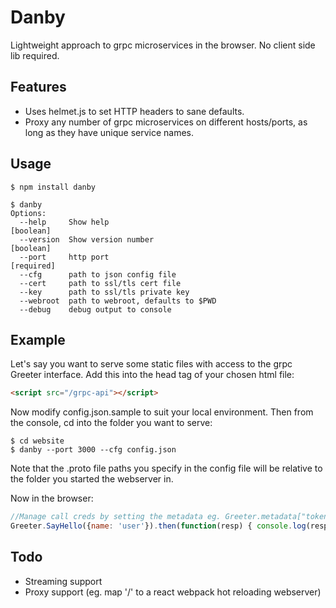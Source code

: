 Danby
===================

Lightweight approach to grpc microservices in the browser. No client side lib required.

Features
--------
* Uses helmet.js to set HTTP headers to sane defaults.
* Proxy any number of grpc microservices on different hosts/ports, as long as they have unique service names.

Usage
--------
```shell
$ npm install danby

$ danby
Options:
  --help     Show help                                                 [boolean]
  --version  Show version number                                       [boolean]
  --port     http port                                                [required]
  --cfg      path to json config file
  --cert     path to ssl/tls cert file
  --key      path to ssl/tls private key 
  --webroot  path to webroot, defaults to $PWD 
  --debug    debug output to console 
```

Example
-------
Let's say you want to serve some static files with access to the grpc Greeter interface.
Add this into the head tag of your chosen html file:


```html
<script src="/grpc-api"></script>
```

Now modify config.json.sample to suit your local environment. Then from the console, cd into the folder you want to serve:


```shell
$ cd website
$ danby --port 3000 --cfg config.json
```

Note that the .proto file paths you specify in the config file will be relative to the folder you started the webserver in.

Now in the browser: 

```js
//Manage call creds by setting the metadata eg. Greeter.metadata["token"] = ...
Greeter.SayHello({name: 'user'}).then(function(resp) { console.log(resp); });
```


Todo
------
* Streaming support
* Proxy support (eg. map '/' to a react webpack hot reloading webserver)
